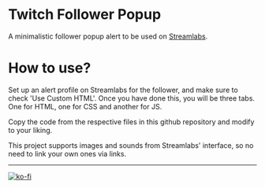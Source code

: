 # Twitch Follower Popup
A minimalistic follower popup alert to be used on [Streamlabs](https://streamlabs.com).

# How to use?
Set up an alert profile on Streamlabs for the follower, and make sure to check 'Use Custom HTML'.
Once you have done this, you will be three tabs. One for HTML, one for CSS and another for JS.

Copy the code from the respective files in this github repository and modify to your liking.

This project supports images and sounds from Streamlabs' interface, so no need to link your own ones via links.

---
[![ko-fi](https://www.ko-fi.com/img/donate_sm.png)](https://ko-fi.com/T6T5H1L9)
